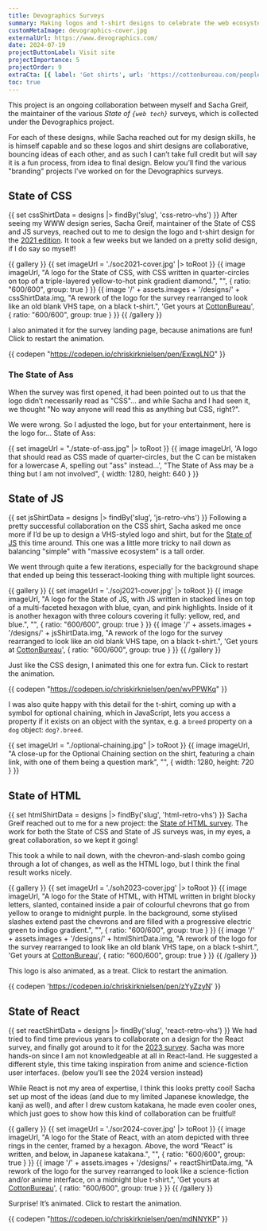 ```yaml
---
title: Devographics Surveys
summary: Making logos and t-shirt designs to celebrate the web ecosystem for yearly surveys.
customMetaImage: devographics-cover.jpg
externalUrl: https://www.devographics.com/
date: 2024-07-19
projectButtonLabel: Visit site
projectImportance: 5
projectOrder: 9
extraCta: [{ label: 'Get shirts', url: 'https://cottonbureau.com/people/state-of-js' }]
toc: true
---
```


This project is an ongoing collaboration between myself and Sacha Greif, the maintainer of the various _State of `{web tech}`_ surveys, which is collected under the Devographics project.

For each of these designs, while Sacha reached out for my design skills, he is himself capable and so these logos and shirt designs are collaborative, bouncing ideas of each other, and as such I can’t take full credit but will say it is a fun process, from idea to final design. Below you’ll find the various "branding" projects I’ve worked on for the Devographics surveys.

## State of CSS

{{ set cssShirtData = designs |> findBy('slug', 'css-retro-vhs') }}
After seeing my WWW design series, Sacha Greif, maintainer of the State of CSS and JS surveys, reached out to me to design the logo and t-shirt design for the [2021 edition](https://2021.stateofcss.com/en-US/). It took a few weeks but we landed on a pretty solid design, if I do say so myself!

{{ gallery }}
{{ set imageUrl = './soc2021-cover.jpg' |> toRoot }}
{{ image imageUrl, "A logo for the State of CSS, with CSS written in quarter-circles on top of a triple-layered yellow-to-hot pink gradient diamond.", "", { ratio: "600/600", group: true } }}
{{ image '/' + assets.images + '/designs/' + cssShirtData.img, "A rework of the logo for the survey rearranged to look like an old blank VHS tape, on a black t-shirt.", 'Get yours at <a href="'+cssShirtData.links.CottonBureau+'">CottonBureau</a>', { ratio: "600/600", group: true } }}
{{ /gallery }}

I also animated it for the survey landing page, because animations are fun! Click to restart the animation.

{{ codepen "https://codepen.io/chriskirknielsen/pen/ExwgLNO" }}

### The State of Ass

When the survey was first opened, it had been pointed out to us that the logo didn’t necessarily read as "CSS"… and while Sacha and I had seen it, we thought "No way anyone will read this as anything but CSS, right?".

We were wrong. So I adjusted the logo, but for your entertainment, here is the logo for… State of Ass:

{{ set imageUrl = "./state-of-ass.jpg" |> toRoot }}
{{ image imageUrl, 'A logo that should read as CSS made of quarter-circles, but the C can be mistaken for a lowercase A, spelling out "ass" instead…', "The State of Ass may be a thing but I am not involved", { width: 1280, height: 640 } }}

## State of JS

{{ set jsShirtData = designs |> findBy('slug', 'js-retro-vhs') }}
Following a pretty successful collaboration on the CSS shirt, Sacha asked me once more if I’d be up to design a VHS-styled logo and shirt, but for the [State of JS](https://2021.stateofjs.com/en-US/) this time around. This one was a little more tricky to nail down as balancing "simple" with "massive ecosystem" is a tall order.

We went through quite a few iterations, especially for the background shape that ended up being this tesseract-looking thing with multiple light sources.

{{ gallery }}
{{ set imageUrl = './soj2021-cover.jpg' |> toRoot }}
{{ image imageUrl, "A logo for the State of JS, with JS written in stacked lines on top of a multi-faceted hexagon with blue, cyan, and pink highlights. Inside of it is another hexagon with three colours covering it fully: yellow, red, and blue.", "", { ratio: "600/600", group: true } }}
{{ image '/' + assets.images + '/designs/' + jsShirtData.img, "A rework of the logo for the survey rearranged to look like an old blank VHS tape, on a black t-shirt.", 'Get yours at <a href="'+jsShirtData.links.CottonBureau+'">CottonBureau</a>', { ratio: "600/600", group: true } }}
{{ /gallery }}

Just like the CSS design, I animated this one for extra fun. Click to restart the animation.

{{ codepen "https://codepen.io/chriskirknielsen/pen/wvPPWKq" }}

I was also quite happy with this detail for the t-shirt, coming up with a symbol for optional chaining, which in JavaScript, lets you access a property if it exists on an object with the syntax, e.g. a `breed` property on a `dog` object: `dog?.breed`.

{{ set imageUrl = "./optional-chaining.jpg" |> toRoot }}
{{ image imageUrl, "A close-up for the Optional Chaining section on the shirt, featuring a chain link, with one of them being a question mark", "", { width: 1280, height: 720 } }}

## State of HTML

{{ set htmlShirtData = designs |> findBy('slug', 'html-retro-vhs') }}
Sacha Greif reached out to me for a new project: the [State of HTML survey](https://2023.stateofhtml.com/en-US/). The work for both the State of CSS and State of JS surveys was, in my eyes, a great collaboration, so we kept it going!

This took a while to nail down, with the chevron-and-slash combo going through a lot of changes, as well as the HTML logo, but I think the final result works nicely.

{{ gallery }}
{{ set imageUrl = './soh2023-cover.jpg' |> toRoot }}
{{ image imageUrl, "A logo for the State of HTML, with HTML written in bright blocky letters, slanted, contained inside a pair of colourful chevrons that go from yellow to orange to midnight purple. In the background, some stylised slashes extend past the chevrons and are filled with a progressive electric green to indigo gradient.", "", { ratio: "600/600", group: true } }}
{{ image '/' + assets.images + '/designs/' + htmlShirtData.img, "A rework of the logo for the survey rearranged to look like an old blank VHS tape, on a black t-shirt.", 'Get yours at <a href="'+htmlShirtData.links.CottonBureau+'">CottonBureau</a>', { ratio: "600/600", group: true } }}
{{ /gallery }}

This logo is also animated, as a treat. Click to restart the animation.

{{ codepen 'https://codepen.io/chriskirknielsen/pen/zYyZzyN' }}

## State of React

{{ set reactShirtData = designs |> findBy('slug', 'react-retro-vhs') }}
We had tried to find time previous years to collaborate on a design for the React survey, and finally got around to it for the [2023 survey](https://2023.stateofreact.com/en-US/). Sacha was more hands-on since I am not knowledgeable at all in React-land. He suggested a different style, this time taking inspiration from anime and science-fiction user interfaces. (below you’ll see the 2024 version instead)

While React is not my area of expertise, I think this looks pretty cool! Sacha set up most of the ideas (and due to my limited Japanese knowledge, the kanji as well), and after I drew custom katakana, he made even cooler ones, which just goes to show how this kind of collaboration can be fruitful!

{{ gallery }}
{{ set imageUrl = './sor2024-cover.jpg' |> toRoot }}
{{ image imageUrl, "A logo for the State of React, with an atom depicted with three rings in the center, framed by a hexagon. Above, the word “React” is written, and below, in Japanese katakana.", "", { ratio: "600/600", group: true } }}
{{ image '/' + assets.images + '/designs/' + reactShirtData.img, "A rework of the logo for the survey rearranged to look like a science-fiction and/or anime interface, on a midnight blue t-shirt.", 'Get yours at <a href="'+reactShirtData.links.CottonBureau+'">CottonBureau</a>', { ratio: "600/600", group: true } }}
{{ /gallery }}

Surprise! It’s animated. Click to restart the animation.

{{ codepen "https://codepen.io/chriskirknielsen/pen/mdNNYKP" }}